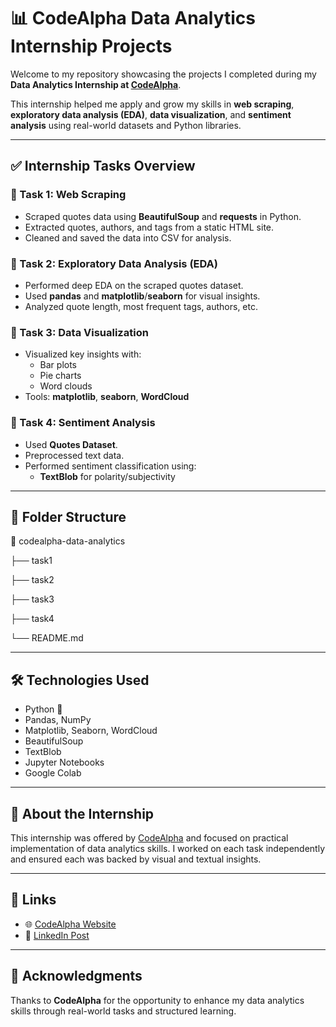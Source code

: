 # 📊 CodeAlpha Data Analytics Internship Projects

Welcome to my repository showcasing the projects I completed during my **Data Analytics Internship at [CodeAlpha](https://www.codealpha.tech/)**.

This internship helped me apply and grow my skills in **web scraping**, **exploratory data analysis (EDA)**, **data visualization**, and **sentiment analysis** using real-world datasets and Python libraries.

---

## ✅ Internship Tasks Overview

### 🔹 Task 1: Web Scraping
- Scraped quotes data using **BeautifulSoup** and **requests** in Python.
- Extracted quotes, authors, and tags from a static HTML site.
- Cleaned and saved the data into CSV for analysis.

### 🔹 Task 2: Exploratory Data Analysis (EDA)
- Performed deep EDA on the scraped quotes dataset.
- Used **pandas** and **matplotlib**/**seaborn** for visual insights.
- Analyzed quote length, most frequent tags, authors, etc.

### 🔹 Task 3: Data Visualization
- Visualized key insights with:
  - Bar plots
  - Pie charts
  - Word clouds
- Tools: **matplotlib**, **seaborn**, **WordCloud**

### 🔹 Task 4: Sentiment Analysis
- Used **Quotes Dataset**.
- Preprocessed text data.
- Performed sentiment classification using:
  - **TextBlob** for polarity/subjectivity
  
---

## 📂 Folder Structure

📁 codealpha-data-analytics 

├── task1 

├── task2

├── task3

├── task4

└── README.md




---

## 🛠 Technologies Used

- Python 🐍
- Pandas, NumPy
- Matplotlib, Seaborn, WordCloud
- BeautifulSoup
- TextBlob
- Jupyter Notebooks
- Google Colab

---

## 📌 About the Internship

This internship was offered by [CodeAlpha](https://www.codealpha.tech/) and focused on practical implementation of data analytics skills. I worked on each task independently and ensured each was backed by visual and textual insights.

---

## 🔗 Links

- 🌐 [CodeAlpha Website](https://www.codealpha.tech/)
- 📘 [LinkedIn Post](https://www.linkedin.com/posts/ghulam-muhammad-nabeel-a6997a313_dataanalytics-webscraping-eda-activity-7341814218632937474-veDl?utm_source=share&utm_medium=member_android&rcm=ACoAAE-zHHEB9qiNg1yIEKePGaJY6F9TJlVm_yc)


---

## 🙌 Acknowledgments

Thanks to **CodeAlpha** for the opportunity to enhance my data analytics skills through real-world tasks and structured learning.